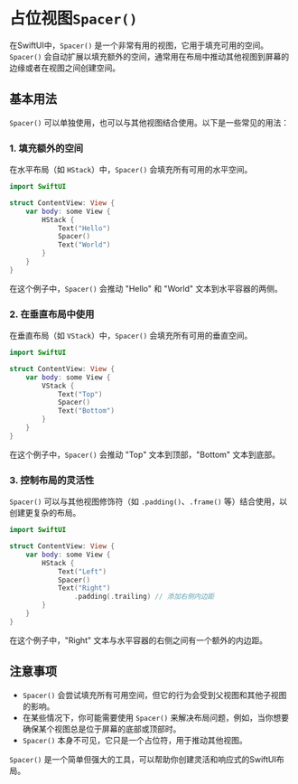 # 占位视图`Spacer()`

在SwiftUI中，`Spacer()` 是一个非常有用的视图，它用于填充可用的空间。`Spacer()` 会自动扩展以填充额外的空间，通常用在布局中推动其他视图到屏幕的边缘或者在视图之间创建空间。

## 基本用法

`Spacer()` 可以单独使用，也可以与其他视图结合使用。以下是一些常见的用法：

### 1. 填充额外的空间

在水平布局（如 `HStack`）中，`Spacer()` 会填充所有可用的水平空间。

```swift
import SwiftUI

struct ContentView: View {
    var body: some View {
        HStack {
            Text("Hello")
            Spacer()
            Text("World")
        }
    }
}
```

在这个例子中，`Spacer()` 会推动 "Hello" 和 "World" 文本到水平容器的两侧。

### 2. 在垂直布局中使用

在垂直布局（如 `VStack`）中，`Spacer()` 会填充所有可用的垂直空间。

```swift
import SwiftUI

struct ContentView: View {
    var body: some View {
        VStack {
            Text("Top")
            Spacer()
            Text("Bottom")
        }
    }
}
```

在这个例子中，`Spacer()` 会推动 "Top" 文本到顶部，"Bottom" 文本到底部。

### 3. 控制布局的灵活性

`Spacer()` 可以与其他视图修饰符（如 `.padding()`、`.frame()` 等）结合使用，以创建更复杂的布局。

```swift
import SwiftUI

struct ContentView: View {
    var body: some View {
        HStack {
            Text("Left")
            Spacer()
            Text("Right")
                .padding(.trailing) // 添加右侧内边距
        }
    }
}
```

在这个例子中，"Right" 文本与水平容器的右侧之间有一个额外的内边距。

## 注意事项

- `Spacer()` 会尝试填充所有可用空间，但它的行为会受到父视图和其他子视图的影响。
- 在某些情况下，你可能需要使用 `Spacer()` 来解决布局问题，例如，当你想要确保某个视图总是位于屏幕的底部或顶部时。
- `Spacer()` 本身不可见，它只是一个占位符，用于推动其他视图。

`Spacer()` 是一个简单但强大的工具，可以帮助你创建灵活和响应式的SwiftUI布局。

